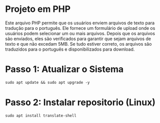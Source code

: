 # Projeto em PHP

Este arquivo PHP permite que os usuários enviem arquivos de texto para tradução para o português. Ele fornece um formulário de upload onde os usuários podem selecionar um ou mais arquivos. Depois que os arquivos são enviados, eles são verificados para garantir que sejam arquivos de texto e que não excedam 5MB. Se tudo estiver correto, os arquivos são traduzidos para o português e disponibilizados para download.

# Passo 1: Atualizar o Sistema

```markdown
sudo apt update && sudo apt upgrade -y
```

# Passo 2: Instalar repositorio (Linux)

```markdown
sudo apt install translate-shell
```
